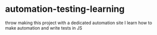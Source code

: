 # automation-testing-learning
throw making this project with a dedicated automation site I learn how to make automation and write tests in JS
